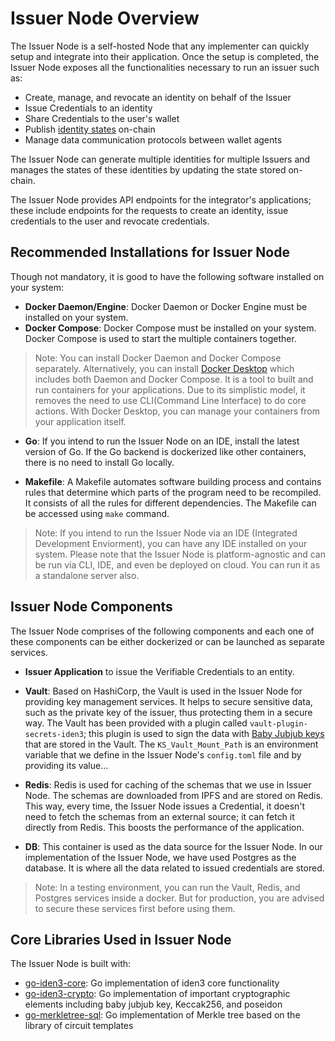 # Issuer Node Overview

The Issuer Node is a self-hosted Node that any implementer can quickly setup and integrate into their application. Once the setup is completed, the Issuer Node exposes all the functionalities necessary to run an issuer such as:
 
- Create, manage, and revocate an identity on behalf of the Issuer
- Issue Credentials to an identity
- Share Credentials to the user's wallet
- Publish [identity states](https://docs.iden3.io/getting-started/identity/identity-state/) on-chain 
- Manage data communication protocols between wallet agents 

 
The Issuer Node can generate multiple identities for multiple Issuers and manages the states of these identities by updating the state stored on-chain. 
 
The Issuer Node provides API endpoints for the integrator's applications; these include endpoints for the requests to create an identity, issue credentials to the user and revocate credentials.  

## Recommended Installations for Issuer Node
 
Though not mandatory, it is good to have the following software installed on your system:

- **Docker Daemon/Engine**: Docker Daemon or Docker Engine must be installed on your system.
- **Docker Compose**: Docker Compose must be installed on your system. Docker Compose is used to start the multiple containers together.


> Note: You can install Docker Daemon and Docker Compose separately. Alternatively, you can install [Docker Desktop]((https://docs.docker.com/desktop/)) which includes both Daemon and Docker Compose. It is a tool to built and run containers for your applications. Due to its simplistic model, it removes the need to use CLI(Command Line Interface) to do core actions. With Docker Desktop, you can manage your containers from your application itself. 

- **Go**: If you intend to run the Issuer Node on an IDE, install the latest version of Go. If the Go backend is dockerized like other containers, there is no need to install Go locally. 

- **Makefile**: A Makefile automates software building process and contains rules that determine which parts of the program need to be recompiled. It consists of all the rules for different dependencies. The Makefile can be accessed using `make` command. 

> Note: If you intend to run the Issuer Node via an IDE (Integrated Development Enviorment), you can have any IDE installed on your system. Please note that the Issuer Node is platform-agnostic and can be run via CLI, IDE, and even be deployed on cloud. You can run it as a standalone server also. 
 
## Issuer Node Components
 
The Issuer Node comprises of the following components and each one of these components can be either dockerized or can be launched as separate services. 

- **Issuer Application** to issue the Verifiable Credentials to an entity.

- **Vault**: Based on HashiCorp, the Vault is used in the Issuer Node for providing key management services. It helps to secure sensitive data, such as the private key of the issuer, thus protecting them in a secure way. The Vault has been provided with a plugin called `vault-plugin-secrets-iden3`; this plugin is used to sign the data with [Baby Jubjub keys](https://docs.iden3.io/getting-started/babyjubjub/) that are stored in the Vault. The `KS_Vault_Mount_Path` is an environment variable that we define in the Issuer Node's `config.toml` file and by providing its value... 
 
- **Redis**: Redis is used for caching of the schemas that we use in Issuer Node. The schemas are downloaded from IPFS and are stored on Redis. This way, every time, the Issuer Node issues a Credential, it doesn't need to fetch the schemas from an external source; it can fetch it directly from Redis. This boosts the performance of the application. 
 
- **DB**: This container is used as the data source for the Issuer Node. In our implementation of the Issuer Node, we have used Postgres as the database. It is where all the data related to issued credentials are stored. 

> Note: In a testing environment, you can run  the Vault, Redis, and Postgres services inside a docker. But for production, you are advised to secure these services first before using them. 

## Core Libraries Used in Issuer Node
 
The Issuer Node is built with:
 
- [go-iden3-core](https://github.com/iden3/go-iden3-core): Go implementation of iden3 core functionality  
- [go-iden3-crypto](https://github.com/iden3/go-iden3-crypto): Go implementation of important cryptographic elements including baby jubjub key, Keccak256, and poseidon 
- [go-merkletree-sql](https://github.com/iden3/go-merkletree-sql): Go implementation of Merkle tree based on the library of circuit templates
